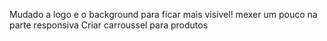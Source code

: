 Mudado a logo e o background para ficar mais visível! 
mexer um pouco na parte responsiva 
Criar carroussel para produtos
